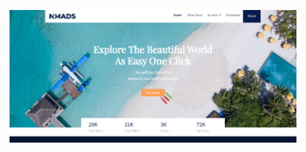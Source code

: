 ![Teks alternatif](https://github.com/ugunNet21/frontend-wisata-boostrap/blob/master/frontend/images/screenshoot/1.png)
